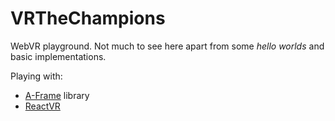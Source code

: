 # VRTheChampions

WebVR playground. Not much to see here apart from some _hello worlds_ and basic implementations.

Playing with:
 - [A-Frame](https://aframe.io) library
 - [ReactVR](https://facebook.github.io/react-vr/)
